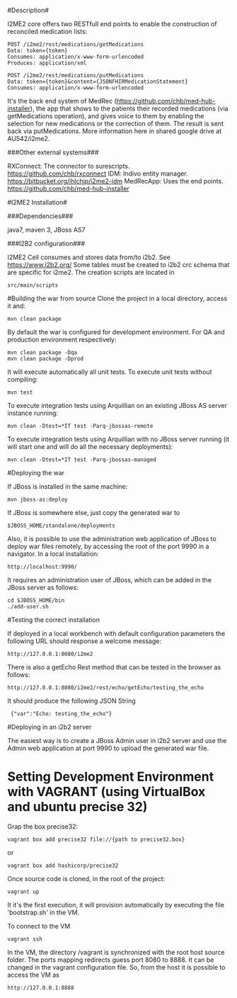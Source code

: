 #Description#

I2ME2 core offers two RESTfull end points to enable the construction of reconciled medication lists:
    
    POST /i2me2/rest/medications/getMedications
    Data: token={token}
    Consumes: application/x-www-form-urlencoded
    Produces: application/xml

    POST /i2me2/rest/medications/putMedications 
    Data: token={token}&content={JSONFHIRMedicationStatement}
    Consumes: application/x-www-form-urlencoded

It's the back end system of MedRec (https://github.com/chb/med-hub-installer), the app that shows to the patients their recorded medications (via getMedications operation), and gives voice to them by enabling the selection for new medications or the correction of them. The result is sent back via putMedications. More information here in shared google drive at AU542/i2me2.

###Other external systems###

RXConnect: The connector to surescripts. https://github.com/chb/rxconnect
IDM: Indivo entity manager. https://bitbucket.org/ihlchip/i2me2-idm
MedRecApp: Uses the end points. https://github.com/chb/med-hub-installer

#I2ME2 Installation#  

###Dependencies###

java7, maven 3, JBoss AS7 

###I2B2 configuration###

I2ME2 Cell consumes and stores data from/to i2b2. See https://www.i2b2.org/
Some tables must be created to i2b2 crc schema that are specific for i2me2. The creation scripts are located in 
    
    src/main/scripts 

#Building the war from source
Clone the project in a local directory, access it and:

    mvn clean package

By default the war is configured for development environment. For QA and production environment respectively:

    mvn clean package -Dqa
    mvn clean package -Dprod

It will execute automatically all unit tests. To execute unit tests without compiling:

    mvn test
     
To execute integration tests using Arquillian on an existing JBoss AS server instance running:

    mvn clean -Dtest=*IT test -Parq-jbossas-remote
    
To execute integration tests using Arquillian with no JBoss server running (it will start one and will do all the necessary deployments):

    mvn clean -Dtest=*IT test -Parq-jbossas-managed


#Deploying the war

If JBoss is installed in the same machine:

    mvn jboss-as:deploy
    
If JBoss is somewhere else, just copy the generated war to 

    $JBOSS_HOME/standalone/deployments
    
Also, it is possible to use the administration web application of JBoss to deploy war files remotely, by accessing the root of the port 9990 in a navigator. In a local installation:

    http://localhost:9990/
    
It requires an administration user of JBoss, which can be added in the JBoss server as follows:

    cd $JBOSS_HOME/bin
    ./add-user.sh
    
#Testing the correct installation

If deployed in a local workbench with default configuration parameters the following URL should response a welcome message:

    http://127.0.0.1:8080/i2me2
    
There is also a getEcho Rest method that can be tested in the browser as follows:

    http://127.0.0.1:8080/i2me2/rest/echo/getEcho/testing_the_echo
    
It should produce the following JSON String

     {"var":"Echo: testing_the_echo"}
     
#Deploying in an i2b2 server

The easiest way is to create a JBoss Admin user in i2b2 server and use the Admin web application at port 9990 to upload the generated war file.    

# Setting Development Environment with VAGRANT (using VirtualBox and ubuntu precise 32)

Grap the box precise32:

    vagrant box add precise32 file://{path to precise32.box}

or

    vagrant box add hashicorp/precise32

Once source code is cloned, in the root of the project:

    vagrant up

It it's the first execution, it will provision automatically by executing the file 'bootstrap.sh' in the VM.

To connect to the VM

    vagrant ssh

In the VM, the directory /vagrant is synchronized with the root host source folder.
The ports mapping redirects guess port 8080 to 8888. It can be changed in the vagrant configuration file.
So, from the host it is possible to access the VM as

    http://127.0.0.1:8888





